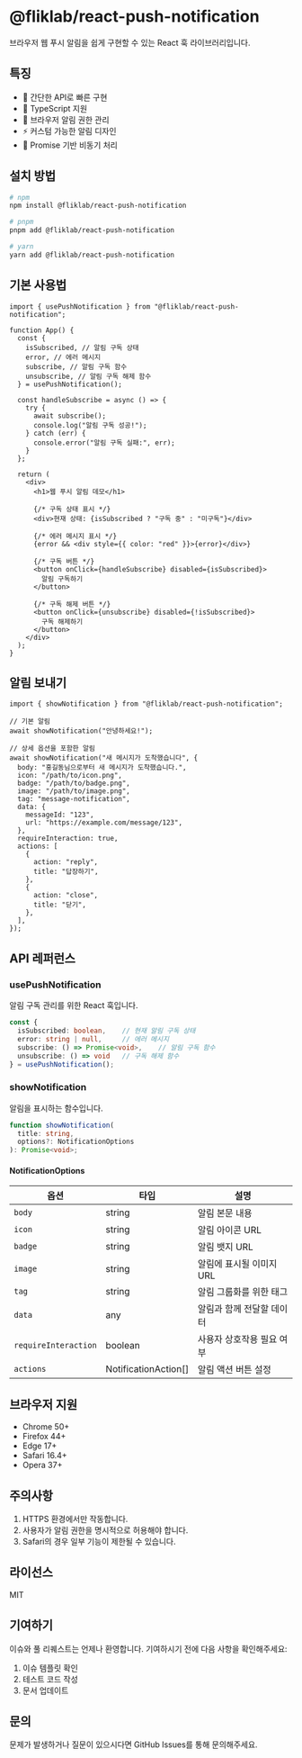 # @fliklab/react-push-notification

브라우저 웹 푸시 알림을 쉽게 구현할 수 있는 React 훅 라이브러리입니다.

## 특징

- 🚀 간단한 API로 빠른 구현
- 🎯 TypeScript 지원
- 📱 브라우저 알림 권한 관리
- ⚡ 커스텀 가능한 알림 디자인
- 🔄 Promise 기반 비동기 처리

## 설치 방법

```bash
# npm
npm install @fliklab/react-push-notification

# pnpm
pnpm add @fliklab/react-push-notification

# yarn
yarn add @fliklab/react-push-notification
```

## 기본 사용법

```tsx
import { usePushNotification } from "@fliklab/react-push-notification";

function App() {
  const {
    isSubscribed, // 알림 구독 상태
    error, // 에러 메시지
    subscribe, // 알림 구독 함수
    unsubscribe, // 알림 구독 해제 함수
  } = usePushNotification();

  const handleSubscribe = async () => {
    try {
      await subscribe();
      console.log("알림 구독 성공!");
    } catch (err) {
      console.error("알림 구독 실패:", err);
    }
  };

  return (
    <div>
      <h1>웹 푸시 알림 데모</h1>

      {/* 구독 상태 표시 */}
      <div>현재 상태: {isSubscribed ? "구독 중" : "미구독"}</div>

      {/* 에러 메시지 표시 */}
      {error && <div style={{ color: "red" }}>{error}</div>}

      {/* 구독 버튼 */}
      <button onClick={handleSubscribe} disabled={isSubscribed}>
        알림 구독하기
      </button>

      {/* 구독 해제 버튼 */}
      <button onClick={unsubscribe} disabled={!isSubscribed}>
        구독 해제하기
      </button>
    </div>
  );
}
```

## 알림 보내기

```tsx
import { showNotification } from "@fliklab/react-push-notification";

// 기본 알림
await showNotification("안녕하세요!");

// 상세 옵션을 포함한 알림
await showNotification("새 메시지가 도착했습니다", {
  body: "홍길동님으로부터 새 메시지가 도착했습니다.",
  icon: "/path/to/icon.png",
  badge: "/path/to/badge.png",
  image: "/path/to/image.png",
  tag: "message-notification",
  data: {
    messageId: "123",
    url: "https://example.com/message/123",
  },
  requireInteraction: true,
  actions: [
    {
      action: "reply",
      title: "답장하기",
    },
    {
      action: "close",
      title: "닫기",
    },
  ],
});
```

## API 레퍼런스

### usePushNotification

알림 구독 관리를 위한 React 훅입니다.

```typescript
const {
  isSubscribed: boolean,    // 현재 알림 구독 상태
  error: string | null,     // 에러 메시지
  subscribe: () => Promise<void>,    // 알림 구독 함수
  unsubscribe: () => void   // 구독 해제 함수
} = usePushNotification();
```

### showNotification

알림을 표시하는 함수입니다.

```typescript
function showNotification(
  title: string,
  options?: NotificationOptions
): Promise<void>;
```

#### NotificationOptions

| 옵션                 | 타입                 | 설명                      |
| -------------------- | -------------------- | ------------------------- |
| `body`               | string               | 알림 본문 내용            |
| `icon`               | string               | 알림 아이콘 URL           |
| `badge`              | string               | 알림 뱃지 URL             |
| `image`              | string               | 알림에 표시될 이미지 URL  |
| `tag`                | string               | 알림 그룹화를 위한 태그   |
| `data`               | any                  | 알림과 함께 전달할 데이터 |
| `requireInteraction` | boolean              | 사용자 상호작용 필요 여부 |
| `actions`            | NotificationAction[] | 알림 액션 버튼 설정       |

## 브라우저 지원

- Chrome 50+
- Firefox 44+
- Edge 17+
- Safari 16.4+
- Opera 37+

## 주의사항

1. HTTPS 환경에서만 작동합니다.
2. 사용자가 알림 권한을 명시적으로 허용해야 합니다.
3. Safari의 경우 일부 기능이 제한될 수 있습니다.

## 라이선스

MIT

## 기여하기

이슈와 풀 리퀘스트는 언제나 환영합니다. 기여하시기 전에 다음 사항을 확인해주세요:

1. 이슈 템플릿 확인
2. 테스트 코드 작성
3. 문서 업데이트

## 문의

문제가 발생하거나 질문이 있으시다면 GitHub Issues를 통해 문의해주세요.
